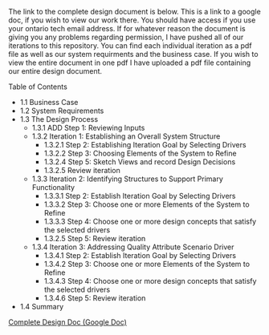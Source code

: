 The link to the complete design document is below. This is a link to a google doc, if you wish to view our work there. You should have access if you use your ontario tech email address. If for whatever reason the document is giving you any problems regarding permission, I have pushed all of our iterations to this repository. You can find each individual iteration as a pdf file as well as our system requirments and the business case. If you wish to view the entire document in one pdf I have uploaded a pdf file containing our entire design document.  

Table of Contents 
- 1.1 Business Case
- 1.2 System Requirements
- 1.3 The Design Process
    - 1.3.1 ADD Step 1: Reviewing Inputs
    - 1.3.2 Iteration 1: Establishing an Overall System Structure
        - 1.3.2.1 Step 2: Establishing Iteration Goal by Selecting Drivers
        - 1.3.2.2 Step 3: Choosing Elements of the System to Refine
        - 1.3.2.4 Step 5: Sketch Views and record Design Decisions
        - 1.3.2.5 Review iteration
    - 1.3.3 Iteration 2: Identifying Structures to Support Primary Functionality	
        - 1.3.3.1 Step 2: Establish Iteration Goal by Selecting Drivers
        - 1.3.3.2 Step 3: Choose one or more Elements of the System to Refine
        - 1.3.3.3 Step 4: Choose one or more design concepts that satisfy the selected drivers
        - 1.3.2.5 Step 5: Review iteration
    - 1.3.4 Iteration 3: Addressing Quality Attribute Scenario Driver
        - 1.3.4.1 Step 2: Establish Iteration Goal by Selecting Drivers
        - 1.3.4.2 Step 3: Choose one or more Elements of the System to Refine
        - 1.3.4.3 Step 4: Choose one or more design concepts that satisfy the selected drivers
        - 1.3.4.6 Step 5: Review iteration
- 1.4 Summary
    

[Complete Design Doc (Google Doc)](https://docs.google.com/document/d/1DNeXZM1YVLTjZyppH4MVNvZ1Z3Z_4dSo2lZEQdWKZR4/edit?usp=sharing)